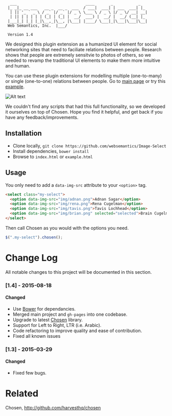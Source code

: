 ```
  ___                              ____       _           _   
 |_ _|_ __ ___   __ _  __ _  ___  / ___|  ___| | ___  ___| |_ 
  | || '_ ` _ \ / _` |/ _` |/ _ \ \___ \ / _ \ |/ _ \/ __| __|
  | || | | | | | (_| | (_| |  __/  ___) |  __/ |  __/ (__| |_ 
 |___|_| |_| |_|\__,_|\__, |\___| |____/ \___|_|\___|\___|\__|
 Web Semantics, Inc.  |___/                                   

 Version 1.4
```

We designed this plugin extension as a humanized UI element for social networking sites that need to faciliate relations between people. Research shows that people are extremely sensitvie to photos of others, so we needed to revamp the traditional UI elements to make them more intuitive and human.

You can use these plugin extensions for modelling multiple (one-to-many) or single (one-to-one) relations between people. Go to [main page](http://websemantics.github.io/Image-Select/) or try this [example](http://websemantics.github.io/Image-Select/example.html).

![Alt text](http://websemantics.github.io/Image-Select/img/screen-shot.png "Image Select")

We couldn't find any scripts that had this full functionality, so we developed it ourselves on top of Chosen. Hope you find it helpful, and get back if you have any feedback/improvements.

## Installation

- Clone locally, `git clone https://github.com/websemantics/Image-Select`
- Install dependencies, `bower install`
- Browse to `index.html` or `example.html`

## Usage

You only need to add a `data-img-src` attribute to your `<option>` tag.
```HTML
<select class="my-select">
  <option data-img-src="img/adnan.png">Adnan Sagar</option> 
  <option data-img-src="img/rena.png">Rena Cugelman</option> 
  <option data-img-src="img/tavis.png">Tavis Lochhead</option> 
  <option data-img-src="img/brian.png" selected="selected">Brain Cugelman</option> 
</select>
```
Then call Chosen as you would with the options you need.
```JAVASCRIPT
$(".my-select").chosen();
```


# Change Log
All notable changes to this project will be documented in this section.

### [1.4] - 2015-08-18
#### Changed
- Use [Bower](http://bower.io/) for dependancies.
- Merged main project and `gh-pages` into one codebase.
- Upgrade to latest [Chosen](http://github.com/harvesthq/chosen) library.
- Support for Left to Right, LTR (i.e. Arabic).
- Code refactoring to improve quality and ease of contribution.
- Fixed all known issues

### [1.3] - 2015-03-29
#### Changed
- Fixed few bugs.

# Related
Chosen, http://github.com/harvesthq/chosen

